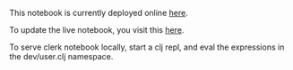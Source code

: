 This notebook is currently deployed online [here](https://github.clerk.garden/drewverlee/seven-troubleshooting-tips-for-squashing-software-bugs).

To update the live notebook, you visit this [here](https://build.github.clerk.garden/drewverlee/seven-troubleshooting-tips-for-squashing-software-bugs?update=1).

To serve clerk notebook locally, start a clj repl, and eval the expressions in the dev/user.clj namespace.
